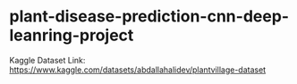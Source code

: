 # plant-disease-prediction-cnn-deep-leanring-project

Kaggle Dataset Link: https://www.kaggle.com/datasets/abdallahalidev/plantvillage-dataset


